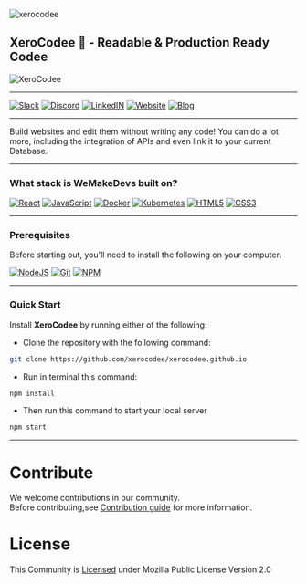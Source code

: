 ![xerocodee](https://raw.githubusercontent.com/xerocodee/.github/master/profile/images/social-cover.png)

## XeroCodee 👋 - Readable & Production Ready Codee

<img src="https://raw.githubusercontent.com/xerocodee/.github/master/profile/images/xerocodee-open-source.svg" title="XeroCodee">

---
[![Slack](https://img.shields.io/badge/Slack-%40xerocodee-blue)](https://xerocodee.slack.com/)
[![Discord](https://img.shields.io/badge/Discord-%40xerocodee-blue)](https://discord.gg/FTf9VD7pMB)
[![LinkedIN](https://img.shields.io/badge/LinkedIN-%40xerocodee-blue)](https://www.linkedin.com/company/xerocodee)
[![Website](https://img.shields.io/badge/Website-%40xerocodee-blue)](https://xerocodee.com/)
[![Blog](https://img.shields.io/badge/Blog-%40xerocodee-blue)](https://blog.xerocodee.com/)

---

Build websites and edit them without writing any code! You can do a lot more, including the integration of APIs and even link it to your current Database.

---

### What stack is WeMakeDevs built on?

[![React](https://img.shields.io/badge/react-%23323330.svg?style=for-the-badge&logo=react&logoColor=%23F7DF1E)](https://developer.mozilla.org/en-US/docs/Web/React)
[![JavaScript](https://img.shields.io/badge/javascript-%23323330.svg?style=for-the-badge&logo=javascript&logoColor=%23F7DF1E)](https://developer.mozilla.org/en-US/docs/Web/JavaScript)
[![Docker](https://img.shields.io/badge/docker-%230db7ed.svg?style=for-the-badge&logo=docker&logoColor=white)](https://docs.docker.com/)
[![Kubernetes](https://img.shields.io/badge/kubernetes-%23326ce5.svg?style=for-the-badge&logo=kubernetes&logoColor=white)](https://kubernetes.io/docs/home/)
[![HTML5](https://img.shields.io/badge/html5-%23E34F26.svg?style=for-the-badge&logo=html5&logoColor=white)](https://developer.mozilla.org/en-US/docs/Glossary/HTML5)
[![CSS3](https://img.shields.io/badge/css3-%231572B6.svg?style=for-the-badge&logo=css3&logoColor=white)](https://developer.mozilla.org/en-US/docs/Web/CSS)

---

### Prerequisites

Before starting out, you'll need to install the following on your computer.

[![NodeJS](https://img.shields.io/badge/node.js-6DA55F?style=for-the-badge&logo=node.js&logoColor=white)](https://nodejs.org/en/download/)
[![Git](https://img.shields.io/badge/git-%23F05033.svg?style=for-the-badge&logo=git&logoColor=white)](https://git-scm.com/downloads)
[![NPM](https://img.shields.io/badge/NPM-%23000000.svg?style=for-the-badge&logo=npm&logoColor=white)](https://www.npmjs.com/)

---

### Quick Start

Install **XeroCodee** by running either of the following:

- Clone the repository with the following command:

```bash
git clone https://github.com/xerocodee/xerocodee.github.io
```

- Run in terminal this command:

```bash
npm install
```

- Then run this command to start your local server

```bash
npm start
```
---

# Contribute

We welcome contributions in our community.<br>
Before contributing,see <a href="https://github.com/xerocodee/xerocodee.github.io/blob/main/CONTRIBUTING.md">Contribution guide</a> for more information.

# License

This Community is <a href="https://github.com/xerocodee/xerocodee.github.io/blob/master/LICENSE">Licensed</a> under Mozilla Public License Version 2.0
